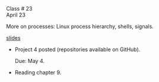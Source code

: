 <div class="lecture1">

<div class="column_date">
<p markdown="block">

Class # 23 <br>
April 23

</p>
</div>

<div class="column_materials">
<p markdown="block">

More on processes: Linux process hierarchy, shells, signals.

[slides](https://docs.google.com/presentation/d/1keaeAI4jJGX8paECxuWxbbfsiXnCWFDtNfFxunpgBJA/present?token=AC4w5ViD1NP6iRq15CD6UDureP-VSr8t1w%3A1524505487961&includes_info_params=1#slide=id.g10f3b8246b_0_165) 



</p>
</div>

<div class="column_assign">
<p markdown="block">

- Project 4 posted (repositories available on GitHub).

  Due: May 4.


- Reading chapter 9.

</p>
</div>

</div>
